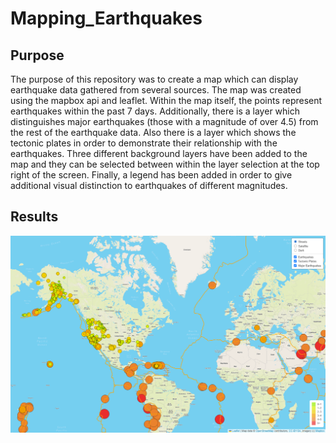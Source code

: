 # Mapping_Earthquakes
## Purpose
The purpose of this repository was to create a map which can display earthquake data gathered from several sources.  The map was created using the mapbox api and leaflet.  Within the map itself, the points represent earthquakes within the past 7 days.  Additionally, there is a layer which distinguishes major earthquakes (those with a magnitude of over 4.5) from the rest of the earthquake data.  Also there is a layer which shows the tectonic plates in order to demonstrate their relationship with the earthquakes.  Three different background layers have been added to the map and they can be selected between within the layer selection at the top right of the screen.  Finally, a legend has been added in order to give additional visual distinction to earthquakes of different magnitudes.
## Results
![Earthquake_Map](https://github.com/conpm/Mapping_Earthquakes/blob/main/Resources/Earthquake_Map.png)
